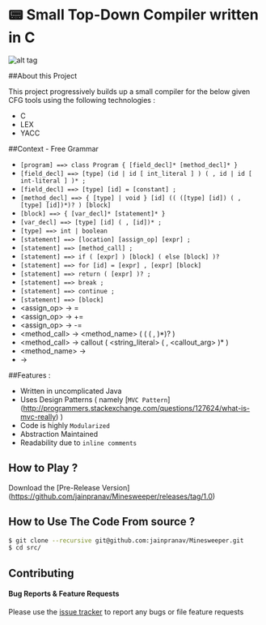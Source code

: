 # :pager: Small Top-Down Compiler written in C

![alt tag](http://i.imgur.com/oMO6omg.png)


##About this Project 

This project progressively builds up a small compiler for the below given CFG tools using the following technologies :

- C
- LEX
- YACC 

##Context - Free Grammar

- `[program] ==> class Program { [field_decl]* [method_decl]* }`
- `[field_decl] ==> [type] (id | id [ int_literal ] ) ( , id | id [ int-literal ] )* ;`
- `[field_decl] ==> [type] [id] = [constant] ; `
- `[method_decl] ==> { [type] | void } [id] (( ([type] [id]) ( , [type] [id])*)? ) [block]`
- `[block] ==> { [var_decl]* [statement]* } `
- `[var_decl] ==> [type] [id] ( , [id])* ; `
- `[type] ==> int | boolean `
- `[statement] ==> [location] [assign_op] [expr] ; `
- `[statement] ==> [method_call] ;`
- `[statement] ==> if ( [expr] ) [block] ( else [block] )? `
- `[statement] ==> for [id] = [expr] , [expr] [block] `
- `[statement] ==> return ( [expr] )? ; `
- `[statement] ==> break ; `
- `[statement] ==> continue ; `
- `[statement] ==> [block] `
- <assign_op> -> = 
- <assign_op> -> += 
- <assign_op> -> -= 
- <method_call> -> <method_name> ( (<expr> ( , <expr> )*)? ) 
- <method_call> -> callout ( <string_literal> ( , <callout_arg> )* ) 
- <method_name> -> <id> 
- <location> -> <id>



##Features :

 - Written in uncomplicated Java
 - Uses Design Patterns ( namely [`MVC Pattern`] (http://programmers.stackexchange.com/questions/127624/what-is-mvc-really) )
 - Code is highly `Modularized`
 - Abstraction Maintained
 - Readability due to `inline comments`

## How to Play ?

Download the [Pre-Release Version] (https://github.com/jainpranav/Minesweeper/releases/tag/1.0)

## How to Use The Code From source ?
```bash
$ git clone --recursive git@github.com:jainpranav/Minesweeper.git
$ cd src/
```

## Contributing

#### Bug Reports & Feature Requests

Please use the [issue tracker](https://github.com/jainpranav/Minesweeper/issues) to report any bugs or file feature requests
